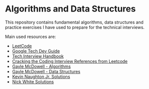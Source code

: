 # Algorithms and Data Structures

This repository contains fundamental algorithms, data structures and practice exercises I have used to prepare for the technical interviews. 

Main used resources are:

- [LeetCode](https://leetcode.com/) 
- [Google Tech Dev Guide](https://techdevguide.withgoogle.com/)
- [Tech Interview Handbook](https://leetcode.com/list/9h4lgwl2/)
- [Cracking the Coding Interview References from Leetcode](https://leetcode.com/discuss/general-discussion/1152824/cracking-the-coding-interview-6th-edition-in-leetcode#3)
- [Gayle McDowell - Algorithms](https://www.youtube.com/playlist?list=PLI1t_8YX-ApvMthLj56t1Rf-Buio5Y8KL)
- [Gayle McDowell - Data Structures](https://www.youtube.com/playlist?list=PLI1t_8YX-Apv-UiRlnZwqqrRT8D1RhriX)
- [Kevin Naughton Jr. Solutions](https://www.youtube.com/c/KevinNaughtonJr)
- [Nick White Solutions](https://www.youtube.com/c/NickWhite)
